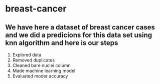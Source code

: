 # breast-cancer
<h2>We have here a dataset of breast cancer cases and we did a predicions for this data set using knn algorithm and here is our steps </h2>
<ol>
  <li>Explored data</li>
  <li>Removed duplicates</li>
  <li>Cleaned bare nuclei column</li>
  <li>Made machine learning model</li>
  <li>Evaluated moder accuracy</li>
</ol>
